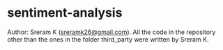 # sentiment-analysis

Author: Sreram K (sreramk26@gmail.com). All the code in the repository other than the ones in the folder third_party were written by Sreram K. 
